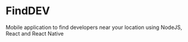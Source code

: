 # FindDEV
Mobile application to find developers near your location using NodeJS, React and React Native
